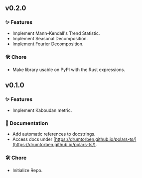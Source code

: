 ## v0.2.0

### ✨ Features

- Implement Mann-Kendall's Trend Statistic.
- Implement Seasonal Decomposition.
- Implement Fourier Decomposition.

### 🛠️ Chore

- Make library usable on PyPI with the Rust expressions.

## v0.1.0

### ✨ Features

- Implement Kaboudan metric.

### 📖 Documentation

- Add automatic references to docstrings.
- Access docs under [https://drumtorben.github.io/polars-ts/](https://drumtorben.github.io/polars-ts/).

### 🛠️ Chore

- Initialize Repo.
